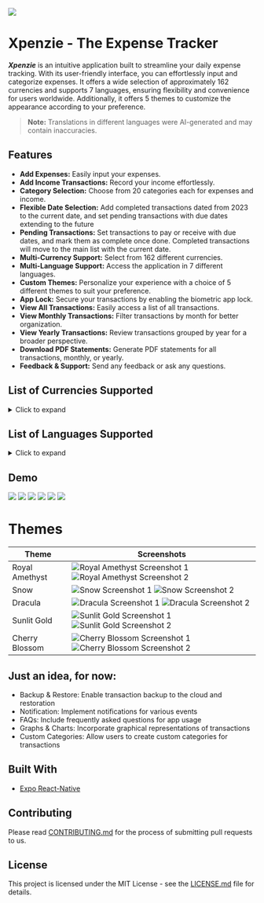 ![](https://i.imgur.com/dIELrZD.png)

# Xpenzie - The Expense Tracker

***Xpenzie*** is an intuitive application built to streamline your daily expense tracking. With its user-friendly interface, you can effortlessly input and categorize expenses. It offers a wide selection of approximately 162 currencies and supports 7 languages, ensuring flexibility and convenience for users worldwide. Additionally, it offers 5 themes to customize the appearance according to your preference.

> **Note:** Translations in different languages were AI-generated and may contain inaccuracies.

## Features

- **Add Expenses:** Easily input your expenses.
- **Add Income Transactions:** Record your income effortlessly.
- **Category Selection:** Choose from 20 categories each for expenses and income.
- **Flexible Date Selection:** Add completed transactions dated from 2023 to the current date, and set pending transactions with due dates extending to the future
- **Pending Transactions:** Set transactions to pay or receive with due dates, and mark them as complete once done. Completed transactions will move to the main list with the current date.
- **Multi-Currency Support:** Select from 162 different currencies.
- **Multi-Language Support:** Access the application in 7 different languages.
- **Custom Themes:** Personalize your experience with a choice of 5 different themes to suit your preference.
- **App Lock:** Secure your transactions by enabling the biometric app lock.
- **View All Transactions:** Easily access a list of all transactions.
- **View Monthly Transactions:** Filter transactions by month for better organization.
- **View Yearly Transactions:** Review transactions grouped by year for a broader perspective.
- **Download PDF Statements:** Generate PDF statements for all transactions, monthly, or yearly.
- **Feedback & Support:** Send any feedback or ask any questions.

## List of Currencies Supported

<details>
 <summary>Click to expand</summary>

| Sl.No. | Currency Name                       | Currency Code | Currency Symbol |
| ------ | ----------------------------------- | ------------- | --------------- |
| 1      | UAE Dirham                          | AED           | د.إ             |
| 2      | Afghan Afghani                      | AFN           | ؋               |
| 3      | Albanian Lek                        | ALL           | L               |
| 4      | Armenian Dram                       | AMD           | ֏               |
| 5      | Netherlands Antillean Guilder       | ANG           | ƒ               |
| 6      | Angolan Kwanza                      | AOA           | Kz              |
| 7      | Argentine Peso                      | ARS           | $               |
| 8      | Australian Dollar                   | AUD           | $               |
| 9      | Aruban Florin                       | AWG           | ƒ               |
| 10     | Azerbaijani Manat                   | AZN           | ₼               |
| 11     | Bosnia-Herzegovina Convertible Mark | BAM           | KM              |
| 12     | Barbadian Dollar                    | BBD           | $               |
| 13     | Bangladeshi Taka                    | BDT           | ৳               |
| 14     | Bulgarian Lev                       | BGN           | лв              |
| 15     | Bahraini Dinar                      | BHD           | ب.د             |
| 16     | Burundian Franc                     | BIF           | FBu             |
| 17     | Bermudian Dollar                    | BMD           | $               |
| 18     | Brunei Dollar                       | BND           | $               |
| 19     | Bolivian Boliviano                  | BOB           | Bs.             |
| 20     | Brazilian Real                      | BRL           | R$              |
| 21     | Bahamian Dollar                     | BSD           | $               |
| 22     | Bhutanese Ngultrum                  | BTN           | Nu.             |
| 23     | Botswana Pula                       | BWP           | P               |
| 24     | Belarusian Ruble                    | BYN           | Br              |
| 25     | Belize Dollar                       | BZD           | $               |
| 26     | Canadian Dollar                     | CAD           | $               |
| 27     | Congolese Franc                     | CDF           | FC              |
| 28     | Swiss Franc                         | CHF           | Fr              |
| 29     | Chilean Peso                        | CLP           | $               |
| 30     | Chinese Yuan                        | CNY           | ¥               |
| 31     | Colombian Peso                      | COP           | $               |
| 32     | Costa Rican Colón                   | CRC           | ₡               |
| 33     | Cuban Convertible Peso              | CUC           | $               |
| 34     | Cuban Peso                          | CUP           | $               |
| 35     | Cape Verdean Escudo                 | CVE           | $               |
| 36     | Czech Koruna                        | CZK           | Kč              |
| 37     | Djiboutian Franc                    | DJF           | Fdj             |
| 38     | Danish Krone                        | DKK           | kr              |
| 39     | Dominican Peso                      | DOP           | $               |
| 40     | Algerian Dinar                      | DZD           | د.ج             |
| 41     | Egyptian Pound                      | EGP           | £               |
| 42     | Eritrean Nakfa                      | ERN           | Nfk             |
| 43     | Ethiopian Birr                      | ETB           | Br              |
| 44     | Euro                                | EUR           | €               |
| 45     | Fijian Dollar                       | FJD           | $               |
| 46     | Falkland Islands Pound              | FKP           | £               |
| 47     | Faroese Króna                       | FOK           | ƒ               |
| 48     | British Pound                       | GBP           | £               |
| 49     | Georgian Lari                       | GEL           | ₾               |
| 50     | Guernsey Pound                      | GGP           | £               |
| 51     | Ghanaian Cedi                       | GHS           | ₵               |
| 52     | Gibraltar Pound                     | GIP           | £               |
| 53     | Gambian Dalasi                      | GMD           | D               |
| 54     | Guinean Franc                       | GNF           | FG              |
| 55     | Guatemalan Quetzal                  | GTQ           | Q               |
| 56     | Guyanese Dollar                     | GYD           | $               |
| 57     | Hong Kong Dollar                    | HKD           | $               |
| 58     | Honduran Lempira                    | HNL           | L               |
| 59     | Croatian Kuna                       | HRK           | kn              |
| 60     | Haitian Gourde                      | HTG           | G               |
| 61     | Hungarian Forint                    | HUF           | Ft              |
| 62     | Indonesian Rupiah                   | IDR           | Rp              |
| 63     | Israeli Shekel                      | ILS           | ₪               |
| 64     | Isle of Man Pound                   | IMP           | £               |
| 65     | Indian Rupee                        | INR           | ₹               |
| 66     | Iraqi Dinar                         | IQD           | ع.د             |
| 67     | Iranian Rial                        | IRR           | ﷼               |
| 68     | Icelandic Króna                     | ISK           | kr              |
| 69     | Jersey Pound                        | JEP           | £               |
| 70     | Jamaican Dollar                     | JMD           | $               |
| 71     | Jordanian Dinar                     | JOD           | د.ا             |
| 72     | Japanese Yen                        | JPY           | ¥               |
| 73     | Kenyan Shilling                     | KES           | Sh              |
| 74     | Kyrgyzstani Som                     | KGS           | лв              |
| 75     | Cambodian Riel                      | KHR           | ៛               |
| 76     | Kiribati Dollar                     | KID           | $               |
| 77     | Comorian Franc                      | KMF           | CF              |
| 78     | South Korean Won                    | KRW           | ₩               |
| 79     | Kuwaiti Dinar                       | KWD           | د.ك             |
| 80     | Cayman Islands Dollar               | KYD           | $               |
| 81     | Kazakhstani Tenge                   | KZT           | ₸               |
| 82     | Lao Kip                             | LAK           | ₭               |
| 83     | Lebanese Pound                      | LBP           | ل.ل             |
| 84     | Sri Lankan Rupee                    | LKR           | Rs              |
| 85     | Liberian Dollar                     | LRD           | $               |
| 86     | Lesotho Loti                        | LSL           | L               |
| 87     | Libyan Dinar                        | LYD           | ل.د             |
| 88     | Moroccan Dirham                     | MAD           | د.م.            |
| 89     | Moldovan Leu                        | MDL           | L               |
| 90     | Malagasy Ariary                     | MGA           | Ar              |
| 91     | Macedonian Denar                    | MKD           | ден             |
| 92     | Burmese Kyat                        | MMK           | Ks              |
| 93     | Mongolian Tugrik                    | MNT           | ₮               |
| 94     | Macanese Pataca                     | MOP           | P               |
| 95     | Mauritanian Ouguiya                 | MRU           | UM              |
| 96     | Mauritian Rupee                     | MUR           | ₨               |
| 97     | Maldivian Rufiyaa                   | MVR           | Rf              |
| 98     | Malawian Kwacha                     | MWK           | MK              |
| 99     | Mexican Peso                        | MXN           | $               |
| 100    | Malaysian Ringgit                   | MYR           | RM              |
| 101    | Mozambican Metical                  | MZN           | MT              |
| 102    | Namibian Dollar                     | NAD           | $               |
| 103    | Nigerian Naira                      | NGN           | ₦               |
| 104    | Nicaraguan Córdoba                  | NIO           | C$              |
| 105    | Norwegian Krone                     | NOK           | kr              |
| 106    | Nepalese Rupee                      | NPR           | ₨               |
| 107    | New Zealand Dollar                  | NZD           | $               |
| 108    | Omani Rial                          | OMR           | ر.ع.            |
| 109    | Panamanian Balboa                   | PAB           | B/.             |
| 110    | Peruvian Sol                        | PEN           | S/.             |
| 111    | Papua New Guinean Kina              | PGK           | K               |
| 112    | Philippine Peso                     | PHP           | ₱               |
| 113    | Pakistani Rupee                     | PKR           | ₨               |
| 114    | Polish Złoty                        | PLN           | zł              |
| 115    | Paraguayan Guarani                  | PYG           | ₲               |
| 116    | Qatari Riyal                        | QAR           | ر.ق             |
| 117    | Romanian Leu                        | RON           | lei             |
| 118    | Serbian Dinar                       | RSD           | дин             |
| 119    | Russian Ruble                       | RUB           | ₽               |
| 120    | Rwandan Franc                       | RWF           | RF              |
| 121    | Saudi Riyal                         | SAR           | ر.س             |
| 122    | Solomon Islands Dollar              | SBD           | $               |
| 123    | Seychellois Rupee                   | SCR           | ₨               |
| 124    | Sudanese Pound                      | SDG           | £               |
| 125    | Swedish Krona                       | SEK           | kr              |
| 126    | Singapore Dollar                    | SGD           | $               |
| 127    | Saint Helena Pound                  | SHP           | £               |
| 128    | Sierra Leonean Leone                | SLL           | Le              |
| 129    | Somali Shilling                     | SOS           | Sh              |
| 130    | Seborga Luigino                     | SPL           | Db              |
| 131    | Surinamese Dollar                   | SRD           | $               |
| 132    | São Tomé and Príncipe Dobra         | STN           | Db              |
| 133    | Syrian Pound                        | SYP           | £               |
| 134    | Swazi Lilangeni                     | SZL           | L               |
| 135    | Thai Baht                           | THB           | ฿               |
| 136    | Tajikistani Somoni                  | TJS           | ЅМ              |
| 137    | Turkmenistan Manat                  | TMT           | m               |
| 138    | Tunisian Dinar                      | TND           | د.ت             |
| 139    | Tongan Pa'anga                      | TOP           | T$              |
| 140    | Turkish Lira                        | TRY           | ₺               |
| 141    | Trinidad and Tobago Dollar          | TTD           | $               |
| 142    | Tuvaluan Dollar                     | TVD           | $               |
| 143    | New Taiwan Dollar                   | TWD           | NT$             |
| 144    | Tanzanian Shilling                  | TZS           | Sh              |
| 145    | Ukrainian Hryvnia                   | UAH           | ₴               |
| 146    | Ugandan Shilling                    | UGX           | USh             |
| 147    | United States Dollar                | USD           | $               |
| 148    | Uruguayan Peso                      | UYU           | $               |
| 149    | Uzbekistani Som                     | UZS           | лв              |
| 150    | Venezuelan Bolívar Soberano         | VES           | Bs.             |
| 151    | Vietnamese Đồng                     | VND           | ₫               |
| 152    | Vanuatu Vatu                        | VUV           | Vt              |
| 153    | Samoan Tala                         | WST           | T               |
| 154    | Central African CFA Franc           | XAF           | FCFA            |
| 155    | East Caribbean Dollar               | XCD           | $               |
| 156    | Special Drawing Rights              | XDR           | SDR             |
| 157    | West African CFA Franc              | XOF           | CFA             |
| 158    | CFP Franc                           | XPF           | ₣               |
| 159    | Yemeni Rial                         | YER           | ﷼               |
| 160    | South African Rand                  | ZAR           | R               |
| 161    | Zambian Kwacha                      | ZMW           | ZK              |
| 162    | Zimbabwean Dollar                   | ZWL           | $               |

</details>

## List of Languages Supported

<details>
 <summary>Click to expand</summary>

| Language | Native Name |
| -------- | ----------- |
| English  | English     |
| Hindi    | हिंदी       |
| Bengali  | বাংলা       |
| Spanish  | Español     |
| French   | Français    |
| Russian  | Русский     |
| Japanese | 日本語      |

</details>

## Demo

![](https://i.imgur.com/ocq7fE0l.jpg)
![](https://i.imgur.com/BKg680Vl.jpg)
![](https://i.imgur.com/1GQ8Up3l.jpg)
![](https://i.imgur.com/ocq7fE0l.jpg)
![](https://i.imgur.com/9C8s184l.jpg)
![](https://i.imgur.com/nQHJqAzl.jpg)

# Themes

<table>
    <thead>
        <tr>
            <th>Theme</th>
            <th>Screenshots</th>
        </tr>
    </thead>
    <tbody>
        <tr>
            <td>Royal Amethyst</td>
            <td>
                <img src="https://i.imgur.com/ocq7fE0l.jpg" alt="Royal Amethyst Screenshot 1">
                <img src="https://i.imgur.com/nQHJqAzl.jpg" alt="Royal Amethyst Screenshot 2">
            </td>
        </tr>
        <tr>
            <td>Snow</td>
            <td>
                <img src="https://i.imgur.com/ChU6Bx5l.jpg" alt="Snow Screenshot 1">
                <img src="https://i.imgur.com/nyEg0U9l.jpg" alt="Snow Screenshot 2">
            </td>
        </tr>
        <tr>
            <td>Dracula</td>
            <td>
                <img src="https://i.imgur.com/UzmXAmYl.jpg" alt="Dracula Screenshot 1">
                <img src="https://i.imgur.com/U1yuSexl.jpg" alt="Dracula Screenshot 2">
            </td>
        </tr>
        <tr>
            <td>Sunlit Gold</td>
            <td>
                <img src="https://i.imgur.com/5EY7P7Gl.jpg" alt="Sunlit Gold Screenshot 1">
                <img src="https://i.imgur.com/ipbks59l.jpg" alt="Sunlit Gold Screenshot 2">
            </td>
        </tr>
        <tr>
            <td>Cherry Blossom</td>
            <td>
                <img src="https://i.imgur.com/rkTvgKGl.jpg" alt="Cherry Blossom Screenshot 1">
                <img src="https://i.imgur.com/cYKJ72yl.jpg" alt="Cherry Blossom Screenshot 2">
            </td>
        </tr>
    </tbody>
</table>




## Just an idea, for now:

- Backup & Restore: Enable transaction backup to the cloud and restoration
- Notification: Implement notifications for various events
- FAQs: Include frequently asked questions for app usage
- Graphs & Charts: Incorporate graphical representations of transactions
- Custom Categories: Allow users to create custom categories for transactions

## Built With

- [Expo React-Native](https://expo.dev/accounts/pratham-jaiswal)

## Contributing

Please read [CONTRIBUTING.md](https://github.com/pratham-jaiswal/xpenzie-expense-tracker/blob/main/CONTRIBUTING.md) for the process of submitting pull requests to us.

## License

This project is licensed under the MIT License - see the [LICENSE.md](https://github.com/pratham-jaiswal/xpenzie-expense-tracker/blob/main/LICENSE) file for details.